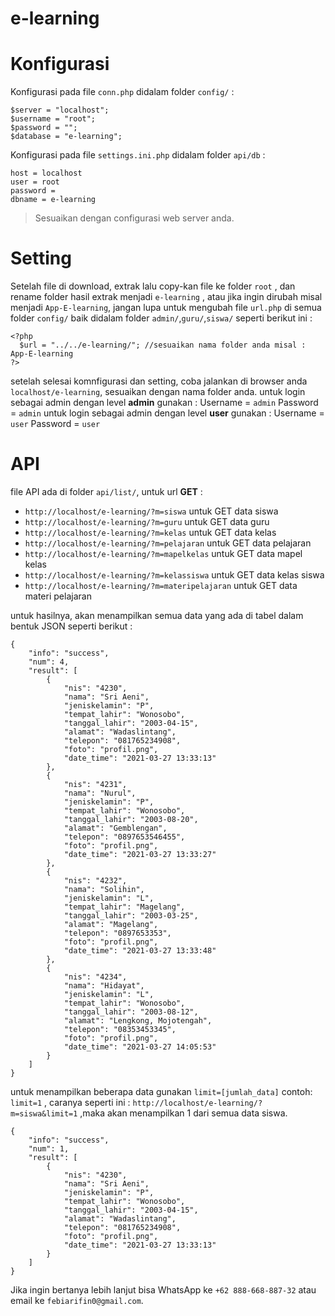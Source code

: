 # e-learning

# Konfigurasi

Konfigurasi pada file ```conn.php``` didalam folder ```config/``` :

```
$server = "localhost";
$username = "root";
$password = "";
$database = "e-learning";
```

Konfigurasi pada file ```settings.ini.php``` didalam folder ```api/db``` :

```
host = localhost
user = root
password =
dbname = e-learning
```

>Sesuaikan dengan configurasi web server anda.

# Setting

Setelah file di download, extrak lalu copy-kan file ke folder ```root``` , dan rename folder hasil extrak menjadi ```e-learning``` , atau jika ingin dirubah misal menjadi ```App-E-learning```, jangan lupa untuk mengubah file ```url.php``` di semua folder ```config/``` baik didalam folder ```admin/```,```guru/```,```siswa/``` seperti berikut ini :
```
<?php 
  $url = "../../e-learning/"; //sesuaikan nama folder anda misal : App-E-learning
?>
```

setelah selesai komnfigurasi dan setting, coba jalankan di browser anda ```localhost/e-learning```, sesuaikan dengan nama folder anda.
untuk login sebagai admin dengan level __admin__ gunakan :
Username = ```admin```
Password = ```admin```
untuk login sebagai admin dengan level __user__ gunakan :
Username = ```user```
Password = ```user```

# API

file API ada di folder ```api/list/```, untuk url __GET__ :
* ```http://localhost/e-learning/?m=siswa``` untuk GET data siswa
* ```http://localhost/e-learning/?m=guru``` untuk GET data guru
* ```http://localhost/e-learning/?m=kelas``` untuk GET data kelas
* ```http://localhost/e-learning/?m=pelajaran``` untuk GET data pelajaran
* ```http://localhost/e-learning/?m=mapelkelas``` untuk GET data mapel kelas
* ```http://localhost/e-learning/?m=kelassiswa``` untuk GET data kelas siswa
* ```http://localhost/e-learning/?m=materipelajaran``` untuk GET data materi pelajaran

untuk hasilnya, akan menampilkan semua data yang ada di tabel dalam bentuk JSON seperti berikut :
```
{
    "info": "success",
    "num": 4,
    "result": [
        {
            "nis": "4230",
            "nama": "Sri Aeni",
            "jeniskelamin": "P",
            "tempat_lahir": "Wonosobo",
            "tanggal_lahir": "2003-04-15",
            "alamat": "Wadaslintang",
            "telepon": "081765234908",
            "foto": "profil.png",
            "date_time": "2021-03-27 13:33:13"
        },
        {
            "nis": "4231",
            "nama": "Nurul",
            "jeniskelamin": "P",
            "tempat_lahir": "Wonosobo",
            "tanggal_lahir": "2003-08-20",
            "alamat": "Gemblengan",
            "telepon": "0897653546455",
            "foto": "profil.png",
            "date_time": "2021-03-27 13:33:27"
        },
        {
            "nis": "4232",
            "nama": "Solihin",
            "jeniskelamin": "L",
            "tempat_lahir": "Magelang",
            "tanggal_lahir": "2003-03-25",
            "alamat": "Magelang",
            "telepon": "0897653353",
            "foto": "profil.png",
            "date_time": "2021-03-27 13:33:48"
        },
        {
            "nis": "4234",
            "nama": "Hidayat",
            "jeniskelamin": "L",
            "tempat_lahir": "Wonosobo",
            "tanggal_lahir": "2003-08-12",
            "alamat": "Lengkong, Mojotengah",
            "telepon": "08353453345",
            "foto": "profil.png",
            "date_time": "2021-03-27 14:05:53"
        }
    ]
}
```

untuk menampilkan beberapa data gunakan ```limit=[jumlah_data]``` contoh: ```limit=1``` , caranya seperti ini : 
```http://localhost/e-learning/?m=siswa&limit=1``` ,maka akan menampilkan 1 dari semua data siswa.
```
{
    "info": "success",
    "num": 1,
    "result": [
        {
            "nis": "4230",
            "nama": "Sri Aeni",
            "jeniskelamin": "P",
            "tempat_lahir": "Wonosobo",
            "tanggal_lahir": "2003-04-15",
            "alamat": "Wadaslintang",
            "telepon": "081765234908",
            "foto": "profil.png",
            "date_time": "2021-03-27 13:33:13"
        }
    ]
}
```

Jika ingin bertanya lebih lanjut bisa WhatsApp ke ```+62 888-668-887-32``` atau email ke ```febiarifin0@gmail.com```.




